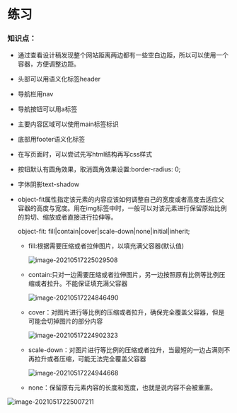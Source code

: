 # 练习

### 知识点：

- 通过查看设计稿发现整个网站距离两边都有一些空白边距，所以可以使用一个容器，方便调整边距。

- 头部可以用语义化标签header

- 导航栏用nav

- 导航按钮可以用a标签

- 主要内容区域可以使用main标签标识

- 底部用footer语义化标签

- 在写页面时，可以尝试先写html结构再写css样式

- 按钮默认有圆角效果，取消圆角效果设置:border-radius: 0; 

- 字体阴影text-shadow

- object-fit属性指定该元素的内容应该如何调整自己的宽度或者高度去适应父容器的高度与宽度。用在img标签中时，一般可以对该元素进行保留原始比例的剪切、缩放或者直接进行拉伸等。

  object-fit: fill|contain|cover|scale-down|none|initial|inherit;

  - fill:根据需要压缩或者拉伸图片，以填充满父容器(默认值)

    ![image-20210517225029508](C:\Users\dukkha\AppData\Roaming\Typora\typora-user-images\image-20210517225029508.png)

  - contain:只对一边需要压缩或者拉伸图片，另一边按照原有比例等比例压缩或者拉升。不能保证填充满父容器

    ![image-20210517224846490](C:\Users\dukkha\AppData\Roaming\Typora\typora-user-images\image-20210517224846490.png)

  - cover：对图片进行等比例的压缩或者拉升，确保完全覆盖父容器，但是可能会切掉图片的部分内容

    ![image-20210517224902323](C:\Users\dukkha\AppData\Roaming\Typora\typora-user-images\image-20210517224902323.png)

  - scale-down：对图片进行等比例的压缩或者拉升，当最短的一边占满则不再拉升或者压缩，可能无法完全覆盖父容器

    ![image-20210517224944668](C:\Users\dukkha\AppData\Roaming\Typora\typora-user-images\image-20210517224944668.png)

  - none：保留原有元素内容的长度和宽度，也就是说内容不会被重置。

![image-20210517225007211](C:\Users\dukkha\AppData\Roaming\Typora\typora-user-images\image-20210517225007211.png)